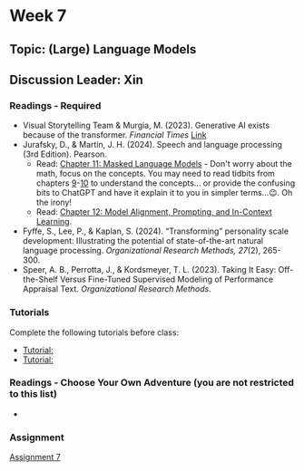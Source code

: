 # Week 7

## Topic: (Large) Language Models

## Discussion Leader: Xin

### Readings - Required

- Visual Storytelling Team & Murgia, M. (2023). Generative AI exists because of the transformer. *Financial Times* [Link](https://ig.ft.com/generative-ai/)
- Jurafsky, D., & Martin, J. H. (2024). Speech and language processing (3rd Edition). Pearson.
  - Read: [Chapter 11: Masked Language Models](https://web.stanford.edu/~jurafsky/slp3/11.pdf) - Don't worry about the math, focus on the concepts. You may need to read tidbits from chapters [9](https://web.stanford.edu/~jurafsky/slp3/9.pdf)-[10](https://web.stanford.edu/~jurafsky/slp3/10.pdf) to understand the concepts... or provide the confusing bits to ChatGPT and have it explain it to you in simpler terms...😉. Oh the irony!
  - Read: [Chapter 12: Model Alignment, Prompting, and In-Context Learning](https://web.stanford.edu/~jurafsky/slp3/12.pdf).
- Fyffe, S., Lee, P., & Kaplan, S. (2024). “Transforming” personality scale development: Illustrating the potential of state-of-the-art natural language processing. *Organizational Research Methods, 27*(2), 265-300.
- Speer, A. B., Perrotta, J., & Kordsmeyer, T. L. (2023). Taking It Easy: Off-the-Shelf Versus Fine-Tuned Supervised Modeling of Performance Appraisal Text. *Organizational Research Methods*.

### Tutorials

Complete the following tutorials before class:
- [Tutorial: ]()
- [Tutorial: ]()

### Readings - Choose Your Own Adventure (you are not restricted to this list)

-


### Assignment

[Assignment 7](../assignments/materials/week_7/instructions.md)